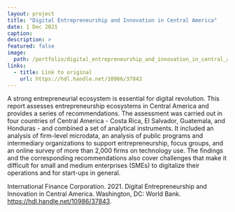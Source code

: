 ```yaml
---
layout: project
title: "Digital Entrepreneurship and Innovation in Central America"
date: 1 Dec 2021
caption:
description: >
featured: false
image:
  path: /portfolio/digital_entrepreneurship_and_innovation_in_central_america.png
links:
  - title: Link to original
    url: https://hdl.handle.net/10986/37843
---
```


A strong entrepreneurial ecosystem is essential for digital revolution. This 
report assesses entrepreneurship ecosystems in Central America and provides 
a series of recommendations. The assessment was carried out in four 
countries of Central America - Costa Rica, El Salvador, Guatemala, and 
Honduras - and combined a set of analytical instruments. It included an 
analysis of firm-level microdata, an analysis of public programs and 
intermediary organizations to support entrepreneurship, focus groups, and an 
online survey of more than 2,000 firms on technology use. The findings and 
the corresponding recommendations also cover challenges that make it 
difficult for small and medium enterprises (SMEs) to digitalize their 
operations and for start-ups in general.

International Finance Corporation. 2021. Digital Entrepreneurship and 
Innovation in Central America. Washington, DC: World Bank.
https://hdl.handle.net/10986/37843.
